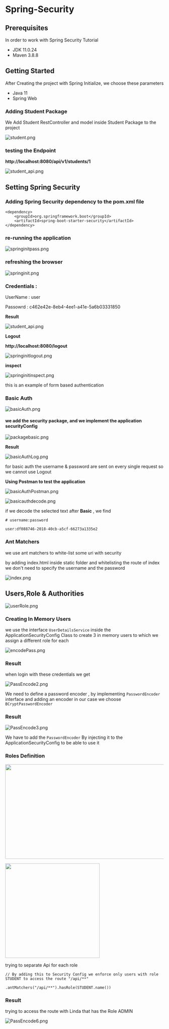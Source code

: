 # Spring-Security

##  Prerequisites

In order to work with Spring Security Tutorial

- JDK 11.0.24
- Maven 3.8.8

## Getting Started

After Creating the project with Spring Initialize, we choose these parameters

- Java 11
- Spring Web

### Adding Student Package

We Add Student RestController and model inside Student Package to the project 

![student.png](images%2Fstudent.png)

### testing the Endpoint

**http://localhost:8080/api/v1/students/1**

![student_api.png](images%2Fstudent_api.png)


## Setting Spring Security 

### Adding Spring Security dependency to the pom.xml file

```
<dependency>
    <groupId>org.springframework.boot</groupId>
    <artifactId>spring-boot-starter-security</artifactId>
</dependency>
```

### re-running the application 

![springinitpass.png](images%2Fspringinitpass.png)

### refreshing the browser

![springinit.png](images%2Fspringinit.png)

### Credentials :

UserName : user 

Passowrd : c462e42e-8eb4-4ee1-a41e-5a6b03331850

****Result****

![student_api.png](images%2Fstudent_api.png)

****Logout****

**http://localhost:8080/logout**

![springinitlogout.png](images%2Fspringinitlogout.png)

****inspect****

![springinitinspect.png](images%2Fspringinitinspect.png)

this is an example of form based authentication


### Basic Auth

![basicAuth.png](images%2FbasicAuth.png)

#### we add the security package, and we implement the application securityConfig

![packagebasic.png](images%2Fpackagebasic.png)

****Result****

![basicAuthLog.png](images%2FbasicAuthLog.png)

for basic auth the username & password are sent on every single request so we cannot use Logout

****Using Postman to test the application****

![basicAuthPostman.png](images%2FbasicAuthPostman.png)

![basicauthdecode.png](images%2Fbasicauthdecode.png)

if we decode the selected text after **Basic** , we find 

```
# username:password

user:df088746-2018-40cb-a5cf-66273a1335e2
```

### Ant Matchers 

we use ant matchers to white-list some uri with security

by adding index.html inside static folder and whitelisting the route of index we don't need to
specify the username and the password

![index.png](images%2Findex.png)

## Users,Role & Authorities

![userRole.png](images%2FuserRole.png)

### Creating In Memory Users

we use the interface `UserDetailsService` inside the ApplicationSecurityConfig Class to create 3 
in memory users to which we assign a different role for each 

![encodePass.png](images%2FencodePass.png)

### Result 

when login with these credentials we get 

![PassEncode2.png](images%2FPassEncode2.png)

We need to define a password encoder , by implementing `PasswordEncoder` interface and adding 
an encoder in our case we choose `BCryptPasswordEncoder` 

### Result

![PassEncode3.png](images%2FPassEncode3.png)

We have to  add the `PasswordEncoder` By injecting it to the ApplicationSecurityConfig to be able to use it

### Roles Definition 

<img src="images/PassEncode4.png" width="540" height="300"></img>

<img src="images/PassEncode5.png" width="300" height="300"></img>

trying to separate Api for each role 

```
// By adding this to Security Config we enforce only users with role STUDENT to access the route "/api/**"

.antMatchers("/api/**").hasRole(STUDENT.name())

```

### Result

trying to access the route with Linda that has the Role ADMIN

![PassEncode6.png](images%2FPassEncode6.png)
















